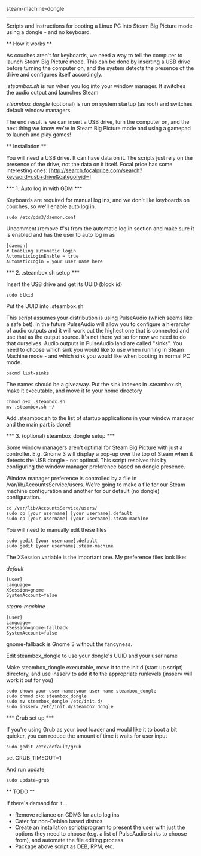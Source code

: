 steam-machine-dongle
********************

Scripts and instructions for booting a Linux PC into Steam Big Picture mode using a dongle - and no keyboard.

** How it works **

As couches aren't for keyboards, we need a way to tell the computer to launch Steam Big Picture mode. This can be done by inserting a USB drive before turning the computer on, and the system detects the presence of the drive and configures itself accordingly.

*.steambox.sh* is run when you log into your window manager. It switches the audio output and launches Steam

*steambox_dongle* (optional) is run on system startup (as root) and switches default window managers 

The end result is we can insert a USB drive, turn the computer on, and the next thing we know we're in Steam Big Picture mode and using a gamepad to launch and play games!


** Installation **

You will need a USB drive. It can have data on it. The scripts just rely on the presence of the drive, not the data on it itself. Focal price has some interesting ones: [http://search.focalprice.com/search?keyword=usb+drive&categoryid=]

*** 1. Auto log in with GDM ***

Keyboards are required for manual log ins, and we don't like keyboards on couches, so we'll enable auto log in.

	sudo /etc/gdm3/daemon.conf
	
Uncomment (remove #'s) from the automatic log in section and make sure it is enabled and has the user to auto log in as

	[daemon]
	# Enabling automatic login
	AutomaticLoginEnable = true
	AutomaticLogin = your user name here
	

*** 2. .steambox.sh setup ***

Insert the USB drive and get its UUID (block id)

	sudo blkid
	
Put the UUID into .steambox.sh

This script assumes your distribution is using PulseAudio (which seems like a safe bet). In the future PulseAudio will allow you to configure a hierarchy of audio outputs and it will work out the highest one that is connected and use that as the output source. It's not there yet so for now we need to do that ourselves. Audio outputs in PulseAudio land are called "sinks". You need to choose which sink you would like to use when running in Steam Machine mode - and which sink you would like when booting in normal PC mode.

	pacmd list-sinks

The names should be a giveaway. Put the sink indexes in .steambox.sh, make it executable, and move it to your home directory

	chmod o+x .steambox.sh
	mv .steambox.sh ~/

Add .steambox.sh to the list of startup applications in your window manager and the main part is done!


*** 3. (optional) steambox_dongle setup  ***

Some window managers aren't optimal for Steam Big Picture with just a controller. E.g. Gnome 3 will display a pop-up over the top of Steam when it detects the USB dongle - not optimal. This script resolves this by configuring the window manager preference based on dongle presence. 

Window manager preference is controlled by a file in /var/lib/AccountsService/users. We're going to make a file for our Steam machine configuration and another for our default (no dongle) configuration.

	cd /var/lib/AccountsService/users/
	sudo cp [your username] [your username].default
	sudo cp [your username] [your username].steam-machine
	
You will need to manually edit these files

	sudo gedit [your username].default
	sudo gedit [your username].steam-machine

The XSession variable is the important one. My preference files look like:

*default*

	[User]
	Language=
	XSession=gnome
	SystemAccount=false
	
	
*steam-machine*

	[User]
	Language=
	XSession=gnome-fallback
	SystemAccount=false

gnome-fallback is Gnome 3 without the fancyness.


Edit steambox_dongle to use your dongle's UUID and your user name

Make steambox_dongle executable, move it to the init.d (start up script) directory, and use insserv to add it to the appropriate runlevels (insserv will work it out for you)

	sudo chown your-user-name:your-user-name steambox_dongle
	sudo chmod o+x steambox_dongle
	sudo mv steambox_dongle /etc/init.d/
	sudo insserv /etc/init.d/steambox_dongle



*** Grub set up ***

If you're using Grub as your boot loader and would like it to boot a bit quicker, you can reduce the amount of time it waits for user input

	sudo gedit /etc/default/grub
	
set GRUB_TIMEOUT=1

And run update
	
	sudo update-grub


** TODO **

If there's demand for it...

* Remove reliance on GDM3 for auto log ins
* Cater for non-Debian based distros
* Create an installation script/program to present the user with just the options they need to choose (e.g. a list of PulseAudio sinks to choose from), and automate the file editing process.
* Package above script as DEB, RPM, etc.
